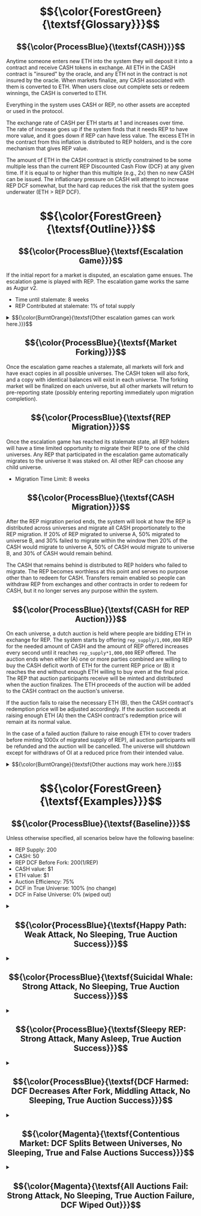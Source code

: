 # $${\color{ForestGreen}{\textsf{Glossary}}}$$

## $${\color{ProcessBlue}{\textsf{CASH}}}$$
Anytime someone enters new ETH into the system they will deposit it into a contract and receive CASH tokens in exchange.  All ETH in the CASH contract is "insured" by the oracle, and any ETH not in the contract is not insured by the oracle.  When markets finalize, any CASH associated with them is converted to ETH.  When users close out complete sets or redeem winnings, the CASH is converted to ETH.

Everything in the system uses CASH or REP, no other assets are accepted or used in the protocol.

The exchange rate of CASH per ETH starts at 1 and increases over time.  The rate of increase goes up if the system finds that it needs REP to have more value, and it goes down if REP can have less value.  The excess ETH in the contract from this inflation is distributed to REP holders, and is the core mechanism that gives REP value.

The amount of ETH in the CASH contract is strictly constrained to be some multiple less than the current REP Discounted Cash Flow (DCF) at any given time.  If it is equal to or higher than this multiple (e.g., 2x) then no new CASH can be issued.  The inflationary pressure on CASH will attempt to increase REP DCF somewhat, but the hard cap reduces the risk that the system goes underwater (ETH > REP DCF).


# $${\color{ForestGreen}{\textsf{Outline}}}$$

## $${\color{ProcessBlue}{\textsf{Escalation Game}}}$$
If the initial report for a market is disputed, an escalation game ensues.  The escalation game is played with REP.  The escalation game works the same as Augur v2.

* Time until stalemate: 8 weeks
* REP Contributed at stalemate: 1% of total supply

<details>
<summary>$${\color{BurntOrange}{\textsf{Other escalation games can work here.}}}$$</summary>
The main requirement is that any REP committed in the escalation game is committed to the chosen side in a fork should the escalation game reach a stalemate state.  Other things that make for a good escalation game:

* **Long-Term Coordination** - Enable sustained collaboration among participants over time of the dispute
* **Public Commitment** - Allow individuals to visibly signal their belief in the correct outcome
* **Anti-Hedging Cost** - Impose a cost on participation to prevent users from supporting multiple sides
* **Incentive Alignment** - Ensure users who choose correctly are rewarded more than they lose by participating
* **Collective Funding** - Support pooled contributions toward a shared resolution goal
* **Decision or Deadlock** - Include a path to force a resolution or formally declare a stalemate
* **Affordable Stalemate** - Make “no decision” affordable but not easily exploitable
* **Broad Participation** - Maximize inclusion by making participation widely accessible
</details>

## $${\color{ProcessBlue}{\textsf{Market Forking}}}$$
Once the escalation game reaches a stalemate, all markets will fork and have exact copies in all possible universes.  The CASH token will also fork, and a copy with identical balances will exist in each universe.  The forking market will be finalized on each universe, but all other markets will return to pre-reporting state (possibly entering reporting immediately upon migration completion).

## $${\color{ProcessBlue}{\textsf{REP Migration}}}$$
Once the escalation game has reached its stalemate state, all REP holders will have a time limited opportunity to migrate their REP to one of the child universes.  Any REP that participated in the escalation game automatically migrates to the universe it was staked on.  All other REP can choose any child universe.

* Migration Time Limit: 8 weeks

## $${\color{ProcessBlue}{\textsf{CASH Migration}}}$$
After the REP migration period ends, the system will look at how the REP is distributed across universes and migrate all CASH proportionately to the REP migration.  If 20% of REP migrated to universe A, 50% migrated to universe B, and 30% failed to migrate within the window then 20% of the CASH would migrate to universe A, 50% of CASH would migrate to universe B, and 30% of CASH would remain behind.

The CASH that remains behind is distributed to REP holders who failed to migrate.  The REP becomes worthless at this point and serves no purpose other than to redeem for CASH.  Transfers remain enabled so people can withdraw REP from exchanges and other contracts in order to redeem for CASH, but it no longer serves any purpose within the system.

## $${\color{ProcessBlue}{\textsf{CASH for REP Auction}}}$$
On each universe, a dutch auction is held where people are bidding ETH in exchange for REP.  The system starts by offering `rep_supply/1,000,000` REP for the needed amount of CASH and the amount of REP offered increases every second until it reaches `rep_supply*1,000,000` REP offered.  The auction ends when either (A) one or more parties combined are willing to buy the CASH deficit worth of ETH for the current REP price or (B) it reaches the end without enough ETH willing to buy even at the final price.  The REP that auction participants receive will be minted and distributed when the auction finalizes.  The ETH proceeds of the auction will be added to the CASH contract on the auction's universe.

If the auction fails to raise the necessary ETH (B), then the CASH contract's redemption price will be adjusted accordingly.  If the auction succeeds at raising enough ETH (A) then the CASH contract's redemption price will remain at its normal value.

In the case of a failed auction (failure to raise enough ETH to cover traders before minting 1000x of migrated supply of REP), all auction participants will be refunded and the auction will be cancelled.  The universe will shutdown except for withdraws of OI at a reduced price from their intended value.

<details>
<summary>$${\color{BurntOrange}{\textsf{Other auctions may work here.}}}$$</summary>
The main requirement of the auction is that it sells minted REP for ETH and raises as much ETH as possible (up to the needed amount to make CASH contract whole) while minting as little REP as possible.  Other useful properties include:

* Low gas cost.
* Encourages early participation.
* Finalizes quickly.
</details>


# $${\color{ForestGreen}{\textsf{Examples}}}$$

## $${\color{ProcessBlue}{\textsf{Baseline}}}$$
Unless otherwise specified, all scenarios below have the following baseline:

* REP Supply: 200
* CASH: 50
* REP DCF Before Fork: $200 ($1/REP)
* CASH value: $1
* ETH value: $1
* Auction Efficiency: 75%
* DCF in True Universe: 100% (no change)
* DCF in False Universe: 0% (wiped out)


<details>
<summary>

## $${\color{ProcessBlue}{\textsf{Happy Path: Weak Attack, No Sleeping, True Auction Success}}}$$

</summary>

### REP Migration
* 190 REP -> True
* 10 REP -> False
### CASH Migration
* 47.5 CASH -> True
* 2.5 CASH -> False
### Auction
* True auction raises 2.5 ETH, and mints 3.5 REP-T (rounded for simplicity).
* False auction raises ~0 ETH, and mints 1,000,000 REP-F.
### Outcome
* True universe has 50 ETH in CASH available for distribution to winners.
* True universe has 193.5 REP worth $200 total, REP-True holders gain $6.5 ($0.0336/REP).
* False universe has 2.5 ETH in CASH available for distribution to attacker.
* False universe has 1,000,010 REP worth $0 total.
* Attacker lost $${\color{Red}{\textsf{\\$7.5}}}$$.
* Defenders gained $${\color{OliveGreen}{\textsf{\\$6.5}}}$$.
* Traders lost $${\color{RoyalBlue}{\textsf{\\$0}}}$$.
* Auction participants profited $${\color{OliveGreen}{\textsf{\\$1}}}$$.

</details>

<details>
<summary>

## $${\color{ProcessBlue}{\textsf{Suicidal Whale: Strong Attack, No Sleeping, True Auction Success}}}$$

</summary>
	
## REP Migration
* 10 REP -> True
* 190 REP -> False
## CASH Migration
* 2.5 CASH -> True
* 47.5 CASH -> False
## Auction
* True auction raises 47.5 ETH, and mints 65 REP (rounded for simplicity).
* False auction raises ~0 ETH, and mints 1,000,000 REP-F.
## Outcome
* True universe has 50 ETH in CASH available for distribution to winners.
* True universe has 75 REP worth $200 total, REP-True holders gain $125 ($1.667/REP).
* False universe has 47.5 ETH in CASH available for distribution to attacker.
* False universe has 1,000,190 REP worth $0 total.
* Attacker lost $${\color{Red}{\textsf{\\$142.5}}}$$.
* Defenders gained $${\color{OliveGreen}{\textsf{\\$125}}}$$.
* Traders lost $${\color{RoyalBlue}{\textsf{\\$0}}}$$.
* Auction participants profited $${\color{OliveGreen}{\textsf{\\$17.5}}}$$.

</details>

<details>
<summary>

## $${\color{ProcessBlue}{\textsf{Sleepy REP: Strong Attack, Many Asleep, True Auction Success}}}$$

</summary>

## REP Migration
* 5 REP -> True
* 15 REP -> False
* 180 REP didn't move
## CASH Migration
* 1.25 CASH -> True
* 3.75 CASH -> False
* 45 CASH remains in parent universe.
## Auction
* True auction raises 48.75 ETH, and mints 65 REP.
* False auction raises ~0 ETH, and mints 1,000,000 REP-F.
## Outcome
* True universe has 50 ETH in CASH available for distribution to winners.
* True universe has 70 REP worth $200 total, REP-True holders gain $130 ($1.857/REP).
* False universe has 3.75 ETH in CASH available for distribution to attacker.
* False universe has 1,000,190 REP worth $0 total.
* 45 CASH distributed to 180 sleeping REP holders.
* Attacker lost $${\color{Red}{\textsf{\\$11.25}}}$$.
* Defenders gained $${\color{OliveGreen}{\textsf{\\$130}}}$$.
* Sleeping REP holders lost $${\color{Red}{\textsf{\\$135}}}$$.
* Traders lost $${\color{RoyalBlue}{\textsf{\\$0}}}$$.
* Auction participants profited $${\color{OliveGreen}{\textsf{\\$16.25}}}$$.

</details>

<details>
<summary>

## $${\color{ProcessBlue}{\textsf{DCF Harmed: DCF Decreases After Fork, Middling Attack, No Sleeping, True Auction Success}}}$$

</summary>

* DCF in True Universe: 50% ($100 after fork)
## REP Migration
* 10 REP -> True
* 190 REP -> False
## CASH Migration
* 2.5 CASH -> True
* 47.5 CASH -> False
## Auction
* True auction raises 47.5 ETH, and mints 65 REP (rounded for simplicity).
* False auction raises ~0 ETH, and mints 1,000,000 REP-F.
## Outcome
* True universe has 50 ETH in CASH available for distribution to winners.
* True universe has 75 REP worth $100 total, REP-True holders gain $25 ($0.333/REP).
* False universe has 47.5 ETH in CASH available for distribution to attacker.
* False universe has 1,000,190 REP worth $0 total.
* Attacker lost $${\color{Red}{\textsf{\\$142.5}}}$$.
* Defenders gained $${\color{OliveGreen}{\textsf{\\$25}}}$$.
* Traders lost $${\color{RoyalBlue}{\textsf{\\$0}}}$$.
* Auction participants profited $${\color{OliveGreen}{\textsf{\\$17.5}}}$$.
* Truemarkets™ gained $${\color{OliveGreen}{\textsf{\\$100}}}$$ (DCF must have gone somewhere)

</details>

<details>
<summary>

## $${\color{Magenta}{\textsf{Contentious Market: DCF Splits Between Universes, No Sleeping, True and False Auctions Success}}}$$

</summary>

### REP Migration
* 100 REP -> A
* 100 REP -> B
### CASH Migration
* 25 CASH -> A
* 25 CASH -> B
### Auction
* A auction raises 25 ETH, and mints 35 REP-A (rounded for simplicity).
* B auction raises 25 ETH, and mints 35 REP-B (rounded for simplicity).
### Outcome
* A universe has 50 ETH in CASH available for distribution to winners.
* A universe has 135 REP worth $100 total, REP-A holders lose $35 (-$0.259/REP).
* B universe has 50 ETH in CASH available for distribution to winners.
* B universe has 135 REP worth $100 total, REP-B holders gain $15 ($0.259/REP).
* A migrators lost $${\color{Red}{\textsf{\\$35}}}$$.
* B migrators lost $${\color{Red}{\textsf{\\$35}}}$$.
* Traders gained $${\color{OliveGreen}{\textsf{\\$50}}}$$.
* Auction participants profited $${\color{OliveGreen}{\textsf{\\$20}}}$$.

</details>

<details>
<summary>

## $${\color{Magenta}{\textsf{All Auctions Fail: Strong Attack, No Sleeping, True Auction Failure, DCF Wiped Out}}}$$

</summary>

* DCF in True Universe: 0% (wiped out)
## REP Migration
* 10 REP -> True
* 190 REP -> False
## CASH Migration
* 2.5 CASH -> True
* 47.5 CASH -> False
## Auction
* True auction raises ~0 ETH, and mints 1,000,000 REP-True.
* False auction raises ~0 ETH, and mints 1,000,000 REP-False.
## Outcome
* True universe has 2.5 ETH in CASH available for distribution to winners.
* True universe has 1,000,010 REP worth $0 total, REP-True holders **lose** ~$200 (-$1/REP).
* False universe has 47.5 ETH in CASH available for distribution to attacker.
* False universe has 1,000,190 REP worth $0 total.
* Attacker lost $${\color{Red}{\textsf{\\$142.5}}}$$.
* Defenders lost $${\color{Red}{\textsf{\\$10}}}$$.
* Traders lost $${\color{Red}{\textsf{\\$47.5}}}$$.
* Auction participants profited $${\color{RoyalBlue}{\textsf{\\$0}}}$$.

</details>
